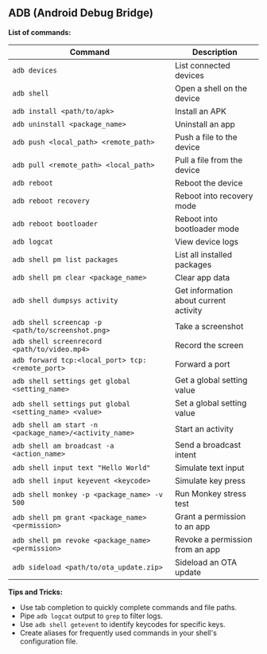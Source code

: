 ## ADB (Android Debug Bridge)

**List of commands:**

| Command | Description |
|---|---|
| `adb devices` | List connected devices |
| `adb shell` | Open a shell on the device |
| `adb install <path/to/apk>` | Install an APK |
| `adb uninstall <package_name>` | Uninstall an app |
| `adb push <local_path> <remote_path>` | Push a file to the device |
| `adb pull <remote_path> <local_path>` | Pull a file from the device |
| `adb reboot` | Reboot the device |
| `adb reboot recovery` | Reboot into recovery mode |
| `adb reboot bootloader` | Reboot into bootloader mode |
| `adb logcat` | View device logs |
| `adb shell pm list packages` | List all installed packages |
| `adb shell pm clear <package_name>` | Clear app data |
| `adb shell dumpsys activity` | Get information about current activity |
| `adb shell screencap -p <path/to/screenshot.png>` | Take a screenshot |
| `adb shell screenrecord <path/to/video.mp4>` | Record the screen |
| `adb forward tcp:<local_port> tcp:<remote_port>` | Forward a port |
| `adb shell settings get global <setting_name>` | Get a global setting value |
| `adb shell settings put global <setting_name> <value>` | Set a global setting value |
| `adb shell am start -n <package_name>/<activity_name>` | Start an activity |
| `adb shell am broadcast -a <action_name>` | Send a broadcast intent |
| `adb shell input text "Hello World"` | Simulate text input |
| `adb shell input keyevent <keycode>` | Simulate key press |
| `adb shell monkey -p <package_name> -v 500` | Run Monkey stress test |
| `adb shell pm grant <package_name> <permission>` | Grant a permission to an app |
| `adb shell pm revoke <package_name> <permission>` | Revoke a permission from an app |
| `adb sideload <path/to/ota_update.zip>` | Sideload an OTA update |

**Tips and Tricks:**

* Use tab completion to quickly complete commands and file paths.
* Pipe `adb logcat` output to `grep` to filter logs.
* Use `adb shell getevent` to identify keycodes for specific keys.
* Create aliases for frequently used commands in your shell's configuration file.
